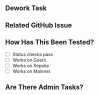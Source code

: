 ## Dework Task

<!--- Please link to the Dework task here. -->

## Related GitHub Issue

<!--- Please link to the GitHub issue here. -->

## How Has This Been Tested?

<!--- Please describe in detail how you tested your changes. -->

- [ ] Status checks pass
- [ ] Works on Goerli
- [ ] Works on Sepolia
- [ ] Works on Mainnet

## Are There Admin Tasks?

<!--- Please include any related admin tasks, like adding/changing environment variables in Vercel. -->
